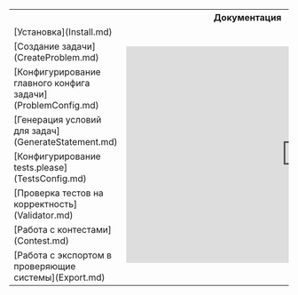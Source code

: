 <table width='100%'>
<tr><th colspan="2" align="center"><b>Документация</b></th></tr>
<tr><td>[Установка](Install.md)</td><td rowspan="0"><iframe width="640" height="390" src="https://www.youtube.com/embed/MYaK9D1C0gE" frameborder="0" allowfullscreen></iframe></td></tr>
<tr><td>[Создание задачи](CreateProblem.md)</td></tr>
<tr><td>[Конфигурирование главного конфига задачи](ProblemConfig.md)</td></tr>
<tr><td>[Генерация условий для задач](GenerateStatement.md)</td></tr>
<tr><td>[Конфигурирование tests.please](TestsConfig.md)</td></tr>
<tr><td>[Проверка тестов на корректность](Validator.md)</td></tr>
<tr><td>[Работа с контестами](Contest.md)</td></tr>
<tr><td>[Работа с экспортом в проверяющие системы](Export.md)</td></tr>
</table>
